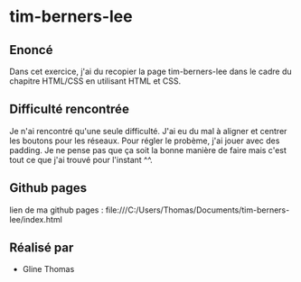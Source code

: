 # tim-berners-lee

## Enoncé
Dans cet exercice, j'ai du recopier la page tim-berners-lee dans le cadre du chapitre HTML/CSS en utilisant HTML et CSS.

## Difficulté rencontrée
Je n'ai rencontré qu'une seule difficulté. J'ai eu du mal à aligner et centrer les boutons pour les réseaux. Pour régler le probème, j'ai jouer avec des padding. Je ne pense pas que ça soit la bonne manière de faire mais c'est tout ce que j'ai trouvé pour l'instant ^^.

## Github pages
lien de ma github pages : file:///C:/Users/Thomas/Documents/tim-berners-lee/index.html

## Réalisé par
- Gline Thomas
